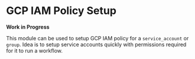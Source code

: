 # GCP IAM Policy Setup 

**Work in Progress**

This module can be used to setup GCP IAM policy for a `service_account` or `group`. 
Idea is to setup service accounts quickly with permissions required for it to run a workflow. 

